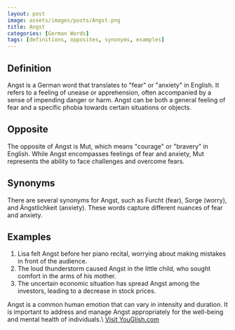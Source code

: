 ```yaml
---
layout: post
image: assets/images/posts/Angst.png
title: Angst
categories: [German Words]
tags: [definitions, opposites, synonyms, examples]
---
```


## Definition
Angst is a German word that translates to "fear" or "anxiety" in English. It refers to a feeling of unease or apprehension, often accompanied by a sense of impending danger or harm. Angst can be both a general feeling of fear and a specific phobia towards certain situations or objects.

## Opposite
The opposite of Angst is Mut, which means "courage" or "bravery" in English. While Angst encompasses feelings of fear and anxiety, Mut represents the ability to face challenges and overcome fears.

## Synonyms
There are several synonyms for Angst, such as Furcht (fear), Sorge (worry), and Ängstlichkeit (anxiety). These words capture different nuances of fear and anxiety.

## Examples
1. Lisa felt Angst before her piano recital, worrying about making mistakes in front of the audience.
2. The loud thunderstorm caused Angst in the little child, who sought comfort in the arms of his mother.
3. The uncertain economic situation has spread Angst among the investors, leading to a decrease in stock prices.

Angst is a common human emotion that can vary in intensity and duration. It is important to address and manage Angst appropriately for the well-being and mental health of individuals.\ <a id="yg-widget-0" class="youglish-widget" data-query="Angst" data-lang="german" data-components="8412" data-auto-start="0" data-bkg-color="theme_light" data-title="How%20to%20pronounce%20Angst%20in%20German"  rel="nofollow" href="https://youglish.com">Visit YouGlish.com</a><script async src="https://youglish.com/public/emb/widget.js" charset="utf-8"></script>